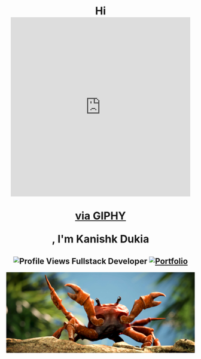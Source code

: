 <h1 align="center">Hi <iframe src="https://giphy.com/embed/WtOkaikiwaR87ZvAFH" width="480" height="480" style="" frameBorder="0" class="giphy-embed" allowFullScreen></iframe><p><a href="https://giphy.com/gifs/echilibrultau-emoji-emoticon-emojis-WtOkaikiwaR87ZvAFH">via GIPHY</a></p>, I'm Kanishk Dukia</h1>
<h2 align="center">
  <img src="https://komarev.com/ghpvc/?username=Kanishk-Dukia&color=dc143c&style=for-the-badge" alt="Profile Views" style="height:21px;">
  Fullstack Developer
  <a href="https://kanishk-cv.netlify.app/">
    <img src="https://img.shields.io/badge/Portfolio-543DE0?style=for-the-badge&logo=About.me&logoColor=white" alt="Portfolio" style="height:22px;">
  </a>
</h2>
<div align="center">
 <img alt="GIF" src="https://github.com/Kanishk-Dukia/Kanishk-Dukia/blob/main/icons/crab.jpg" />
</div>